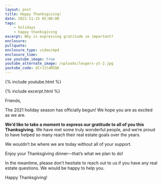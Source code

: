 ```yaml
---
layout: post
title: Happy Thanksgiving!
date: 2021-11-15 05:00:00
tags:
    - holidays
    - happy thanksgiving
excerpt: Why is expressing gratitude so important?
enclosure:
pullquote:
enclosure_type: video/mp4
enclosure_time:
use_youtube_image: true
youtube_alternate_image: /uploads/leugers-yt-2.jpg
youtube_code: dCrJ1taMZQA
---
```

{% include youtube.html %}

{% include excerpt.html %}

Friends,

The 2021 holiday season has officially begun\! We hope you are as excited as we are.

**We’d like to take a moment to express our gratitude to all of you this Thanksgiving.** We have met some truly wonderful people, and we’re proud to have helped so many reach their real estate goals over the years.

We wouldn’t be where we are today without all of your support.

Enjoy your Thanksgiving dinner—that’s what we plan to do\!

In the meantime, please don’t hesitate to reach out to us if you have any real estate questions. We would be happy to help you.

Happy Thanksgiving\!
